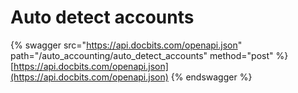 # Auto detect accounts

{% swagger src="https://api.docbits.com/openapi.json" path="/auto_accounting/auto_detect_accounts" method="post" %}
[https://api.docbits.com/openapi.json](https://api.docbits.com/openapi.json)
{% endswagger %}
